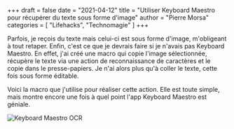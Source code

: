 +++
draft       = false
date        = "2021-04-12"
title       = "Utiliser Keyboard Maestro pour récupérer du texte sous forme d'image"
author      = "Pierre Morsa"
categories  = [ "Lifehacks", "Technomagie" ]
+++

Parfois, je reçois du texte mais celui-ci est sous forme d'image, m'obligeant à tout retaper. Enfin, c'est ce que je devrais faire si je n'avais pas Keyboard Maestro. En effet, j'ai créé une macro qui copie l'image sélectionnée, récupère le texte  via une action de reconnaissance de caractères et le copie dans le presse-papiers. Je n'ai alors plus qu'à coller le texte, cette fois sous forme éditable.

Voici la macro que j'utilise pour réaliser cette action. Elle est toute simple, mais montre encore une fois à quel point l'app Keyboard Maestro est géniale.

![Keyboard Maestro OCR](/pictures/2021/04/keyboard-maestro-ocr.jpg)
